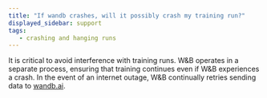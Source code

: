 ```yaml
---
title: "If wandb crashes, will it possibly crash my training run?"
displayed_sidebar: support
tags:
   - crashing and hanging runs
---
```

It is critical to avoid interference with training runs. W&B operates in a separate process, ensuring that training continues even if W&B experiences a crash. In the event of an internet outage, W&B continually retries sending data to [wandb.ai](https://wandb.ai).